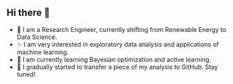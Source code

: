 ## Hi there 👋

- 🔭 I am a Research Engineer, currently shifting from Renewable Energy to Data Science.
- ✨ I am very interested in exploratory data analysis and applications of machine learning.
- 🌱 I am currently learning Bayesian optimization and active learning.
- 🎯 I gradually started to transfer a piece of my analysis to GitHub. Stay tuned!

